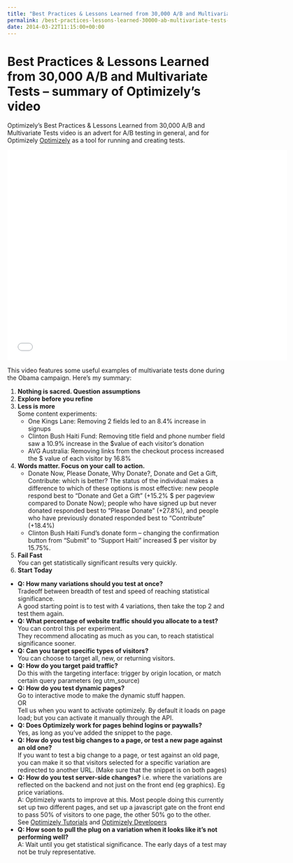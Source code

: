 ```yaml
---
title: "Best Practices & Lessons Learned from 30,000 A/B and Multivariate Tests – summary of Optimizely’s video"
permalink: /best-practices-lessons-learned-30000-ab-multivariate-tests-summary-optimizely-video
date: 2014-03-22T11:15:00+00:00
---
```


# Best Practices & Lessons Learned from 30,000 A/B and Multivariate Tests – summary of Optimizely’s video

Optimizely’s Best Practices & Lessons Learned from 30,000 A/B and Multivariate Tests video is an advert for A/B testing in general, and for Optimizely [Optimizely](https://www.optimizely.com/) as a tool for running and creating tests.

<iframe title="Best Practices & Lessons Learned from 30,000 A/B and Multivariate Tests" width="640" height="480" src="Best%20Practices%20&amp;%20Lessons%20Learned%20from%2030,000%20A_B%20and%20Multivariate%20Tests%20%E2%80%93%20summary%20of%20Optimizely%E2%80%99s%20video%20%E2%80%93%20Martin%20Lugton_files/7xV7dlwMChc.htm" frameborder="0" allow="accelerometer; autoplay; encrypted-media; gyroscope; picture-in-picture" allowfullscreen=""></iframe>

This video features some useful examples of multivariate tests done during the Obama campaign. Here’s my summary:

1. **Nothing is sacred. Question assumptions**
2. **Explore before you refine**
3. **Less is more**  
   Some content experiments:  
   - One Kings Lane: Removing 2 fields led to an 8.4% increase in signups
   - Clinton Bush Haiti Fund: Removing title field and phone number field saw a 10.9% increase in the $value of each visitor’s donation
   - AVG Australia: Removing links from the checkout process increased the $ value of each visitor by 16.8%
4. **Words matter. Focus on your call to action.**  
   - Donate Now, Please Donate, Why Donate?, Donate and Get a Gift, Contribute: which is better? The status of the individual makes a difference to which of these options is most effective: new people respond best to “Donate and Get a Gift” (+15.2% $ per pageview compared to Donate Now); people who have signed up but never donated responded best to “Please Donate” (+27.8%), and people who have previously donated responded best to “Contribute” (+18.4%)
   - Clinton Bush Haiti Fund’s donate form – changing the confirmation button from “Submit” to “Support Haiti” increased $ per visitor by 15.75%.
5. **Fail Fast**  
   You can get statistically significant results very quickly.
6. **Start Today**

- **Q: How many variations should you test at once?**  
  Tradeoff between breadth of test and speed of reaching statistical significance.  
  A good starting point is to test with 4 variations, then take the top 2 and test them again.
- **Q: What percentage of website traffic should you allocate to a test?**  
  You can control this per experiment.  
  They recommend allocating as much as you can, to reach statistical significance sooner.
- **Q: Can you target specific types of visitors?**  
  You can choose to target all, new, or returning visitors.
- **Q: How do you target paid traffic?**  
  Do this with the targeting interface: trigger by origin location, or match certain query parameters (eg utm_source)
- **Q: How do you test dynamic pages?**  
  Go to interactive mode to make the dynamic stuff happen.  
  OR  
  Tell us when you want to activate optimizely. By default it loads on page load; but you can activate it manually through the API.
- **Q: Does Optimizely work for pages behind logins or paywalls?**  
  Yes, as long as you’ve added the snippet to the page.
- **Q: How do you test big changes to a page, or test a new page against an old one?**  
  If you want to test a big change to a page, or test against an old page, you can make it so that visitors selected for a specific variation are redirected to another URL. (Make sure that the snippet is on both pages)
- **Q: How do you test server-side changes?** i.e. where the variations are reflected on the backend and not just on the front end (eg graphics). Eg price variations.  
  A: Optimizely wants to improve at this. Most people doing this currently set up two different pages, and set up a javascript gate on the front end to pass 50% of visitors to one page, the other 50% go to the other.  
  See [Optimizely Tutorials](https://www.optimizely.com/docs/tutorials) and [Optimizely Developers](http://developers.optimizely.com/javascript/)
- **Q: How soon to pull the plug on a variation when it looks like it’s not performing well?**  
  A: Wait until you get statistical significance. The early days of a test may not be truly representative.